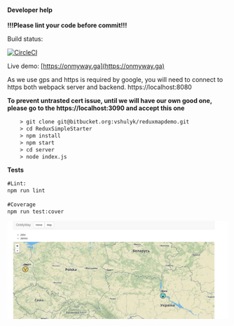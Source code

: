 #### Developer help #####
**!!!Please lint your code before commit!!!**

Build status:

[![CircleCI](https://circleci.com/bb/vshulyk/onmyway.svg?style=svg&circle-token=ac9ebf6506a224c957a925815b55db360f1fae0c)](https://circleci.com/bb/vshulyk/onmyway)

Live demo: [https://onmyway.ga](https://onmyway.ga)

As we use gps and https is required by google, you will need to connect to https both webpack server and backend.
https://localhost:8080

**To prevent untrasted cert issue, until we will have our own good one, please go to the 
https://localhost:3090 and accept this one**

```
	> git clone git@bitbucket.org:vshulyk/reduxmapdemo.git
	> cd ReduxSimpleStarter
	> npm install
	> npm start
	> cd server
	> node index.js
```

**Tests**

```
#Lint: 
npm run lint

#Coverage
npm run test:cover
```
![Alt text](/Screenshot.png?raw=true "Optional Title")
